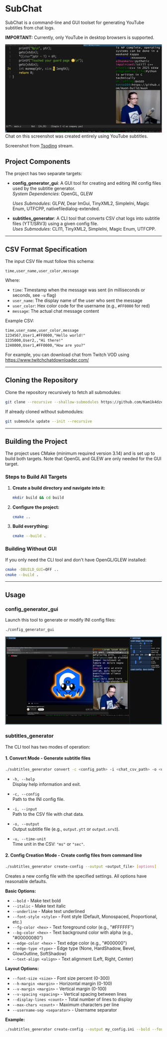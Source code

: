 # SubChat

SubChat is a command-line and GUI toolset for generating YouTube subtitles from chat logs.

**IMPORTANT:** Currently, only YouTube in desktop browsers is supported.

![Tsoding](example/result.jpg)
Chat on this screenshot was created entirely using YouTube subtitles.

Screenshot from [Tsoding](https://www.twitch.tv/tsoding) stream.

## Project Components

The project has two separate targets:

- **config_generator_gui**: A GUI tool for creating and editing INI config files used by the subtitle generator.  
  *System Dependencies*: OpenGL, GLEW

  *Uses Submodules*: GLFW, Dear ImGui, TinyXML2, SimpleIni, Magic Enum, UTFCPP, nativefiledialog-extended.

 - **subtitles_generator**: A CLI tool that converts CSV chat logs into subtitle files (YTT/SRV3) using a given config file.  
  *Uses Submodules*: CLI11, TinyXML2, SimpleIni, Magic Enum, UTFCPP.

---

## CSV Format Specification

The input CSV file must follow this schema:

```
time,user_name,user_color,message
```

Where:

- `time`: Timestamp when the message was sent (in milliseconds or seconds, see `-u` flag)
- `user_name`: The display name of the user who sent the message
- `user_color`: Hex color code for the username (e.g., `#FF0000` for red)
- `message`: The actual chat message content

Example CSV:

```
time,user_name,user_color,message
1234567,User1,#FF0000,"Hello world!"
1235000,User2,,"Hi there!"
1240000,User1,#FF0000,"How are you?"
```

For example, you can download chat from Twitch VOD using https://www.twitchchatdownloader.com/

---

## Cloning the Repository

Clone the repository recursively to fetch all submodules:

```bash
git clone --recursive --shallow-submodules https://github.com/Kam1k4dze/SubChat
```

If already cloned without submodules:

```bash
git submodule update --init --recursive
```

---

## Building the Project

The project uses CMake (minimum required version 3.14) and is set up to build both targets. Note that OpenGL and GLEW are only needed for the GUI target.

### Steps to Build All Targets

1. **Create a build directory and navigate into it:**

   ```bash
   mkdir build && cd build
   ```

2. **Configure the project:**

   ```bash
   cmake ..
   ```

3. **Build everything:**

   ```bash
   cmake --build .
   ```

### Building Without GUI

If you only need the CLI tool and don't have OpenGL/GLEW installed:

```bash
cmake -DBUILD_GUI=OFF ..
cmake --build .
```

---

## Usage

### config_generator_gui

Launch this tool to generate or modify INI config files:

```bash
./config_generator_gui
```
![GUI Interface](example/gui.jpg)

### subtitles_generator

The CLI tool has two modes of operation:

#### 1. Convert Mode - Generate subtitle files

```bash
./subtitles_generator convert -c <config_path> -i <chat_csv_path> -o <output_file> -u <time_unit>
```

- `-h, --help`  
  Display help information and exit.

- `-c, --config`  
  Path to the INI config file.

- `-i, --input`  
  Path to the CSV file with chat data.

- `-o, --output`  
  Output subtitle file (e.g., `output.ytt` or `output.srv3`).

- `-u, --time-unit`  
  Time unit in the CSV: `"ms"` or `"sec"`.

#### 2. Config Creation Mode - Create config files from command line

```bash
./subtitles_generator create-config --output <output_file> [options]
```

Creates a new config file with the specified settings. All options have reasonable defaults.

**Basic Options:**
- `--bold` - Make text bold
- `--italic` - Make text italic  
- `--underline` - Make text underlined
- `--font-style <style>` - Font style (Default, Monospaced, Proportional, etc.)
- `--fg-color <hex>` - Text foreground color (e.g., "#FFFFFF")
- `--bg-color <hex>` - Text background color with alpha (e.g., "#00000080")
- `--edge-color <hex>` - Text edge color (e.g., "#000000")
- `--edge-type <type>` - Edge type (None, HardShadow, Bevel, GlowOutline, SoftShadow)
- `--text-align <align>` - Text alignment (Left, Right, Center)

**Layout Options:**
- `--font-size <size>` - Font size percent (0-300)
- `--h-margin <margin>` - Horizontal margin (0-100)
- `--v-margin <margin>` - Vertical margin (0-100)
- `--v-spacing <spacing>` - Vertical spacing between lines
- `--display-lines <count>` - Total number of lines to display
- `--max-chars <count>` - Maximum characters per line
- `--username-sep <separator>` - Username separator

**Example:**
```bash
./subtitles_generator create-config --output my_config.ini --bold --font-style Monospaced --fg-color "#00FF00" --edge-type SoftShadow --display-lines 10
```
